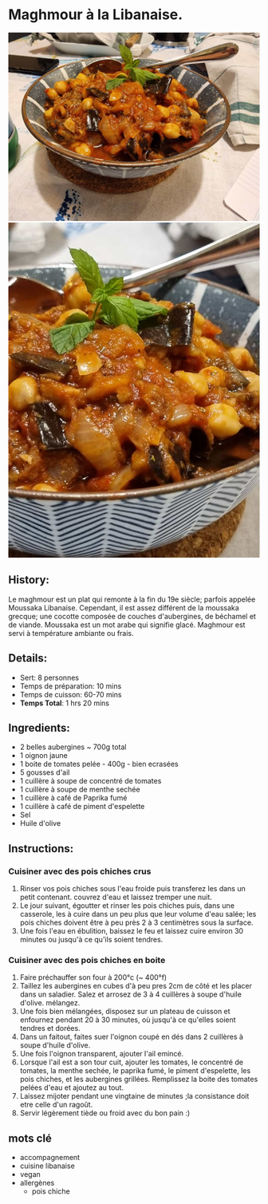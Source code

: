 # Maghmour à la Libanaise.

![Maghmour à la Libanaise](https://github.com/anamorph/recettes/blob/main/photos/fr-accompagnement-maghmour_a_la_libanaise-01.jpg?raw=true)  
![Maghmour à la Libanaise](https://github.com/anamorph/recettes/blob/main/photos/fr-accompagnement-maghmour_a_la_libanaise-02.jpg?raw=true)  

## History:
Le maghmour est un plat qui remonte à la fin du 19e siècle; parfois appelée Moussaka Libanaise. Cependant, il est assez différent de la moussaka grecque; une cocotte composée de couches d'aubergines, de béchamel et de viande. Moussaka est un mot arabe qui signifie glacé. Maghmour est servi à température ambiante ou frais.

## Details:
* Sert: 8 personnes
* Temps de préparation: 10 mins
* Temps de cuisson: 60-70 mins
* **Temps Total**: 1 hrs 20 mins

## Ingredients:
* 2 belles aubergines ~ 700g total
* 1 oignon jaune
* 1 boite de tomates pelée - 400g - bien ecrasées
* 5 gousses d'ail
* 1 cuillère à soupe de concentré de tomates
* 1 cuillère à soupe de menthe sechée
* 1 cuillère à café de Paprika fumé
* 1 cuillère à café de piment d'espelette
* Sel
* Huile d'olive

## Instructions:
### Cuisiner avec des pois chiches crus
1. Rinser vos pois chiches sous l'eau froide puis transferez les dans un petit contenant. couvrez d'eau et laissez tremper une nuit.
1. Le jour suivant, égoutter et rinser les pois chiches puis, dans une casserole, les à cuire dans un peu plus que leur volume d'eau salée; les pois chiches doivent être à peu près 2 à 3 centimètres sous la surface.
1. Une fois l'eau en ébulition, baissez le feu et laissez cuire environ 30 minutes ou jusqu'à ce qu'ils soient tendres.

### Cuisiner avec des pois chiches en boite
1. Faire préchauffer son four à 200°c (~ 400°f)
1. Taillez les aubergines en cubes d'à peu pres 2cm de côté et les placer dans un saladier. Salez et arrosez de 3 à 4 cuillères à soupe d'huile d'olive. mélangez.
1. Une fois bien mélangées, disposez sur un plateau de cuisson et enfournez pendant 20 à 30 minutes, où jusqu'à ce qu'elles soient tendres et dorées.
1. Dans un faitout, faites suer l'oignon coupé en dés dans 2 cuillères à soupe d'huile d'olive.
1. Une fois l'oignon transparent, ajouter l'ail emincé.
1. Lorsque l'ail est a son tour cuit, ajouter les tomates, le concentré de tomates, la menthe sechée, le paprika fumé, le piment d'espelette, les pois chiches, et les aubergines grillées. Remplissez la boite des tomates pelées d'eau et ajoutez au tout.
1. Laissez mijoter pendant une vingtaine de minutes ;la consistance doit etre celle d'un ragoût.
1. Servir légèrement tiède ou froid avec du bon pain :)

## mots clé
* accompagnement
* cuisine libanaise
* vegan
* allergènes
  * pois chiche